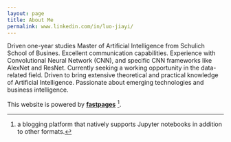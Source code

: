 ```yaml
---
layout: page
title: About Me
permalink: www.linkedin.com/in/luo-jiayi/
---
```



Driven one-year studies Master of Artificial Intelligence from Schulich School of Busines. Excellent communication capabilities.  Experience with Convolutional Neural Network (CNN), and specific CNN frameworks like AlexNet and ResNet. Currently seeking a working opportunity in the data-related field. Driven to bring extensive theoretical and practical knowledge of Artificial Intelligence. Passionate about emerging technologies and business intelligence.



This website is powered by **[fastpages](https://github.com/fastai/fastpages)** [^1].



[^1]:a blogging platform that natively supports Jupyter notebooks in addition to other formats.
